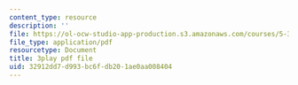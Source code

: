 ```yaml
---
content_type: resource
description: ''
file: https://ol-ocw-studio-app-production.s3.amazonaws.com/courses/5-310-laboratory-chemistry-fall-2019/32912dd7d993bc6fdb201ae0aa008404_oc7sODbVGuA.pdf
file_type: application/pdf
resourcetype: Document
title: 3play pdf file
uid: 32912dd7-d993-bc6f-db20-1ae0aa008404
---
```

